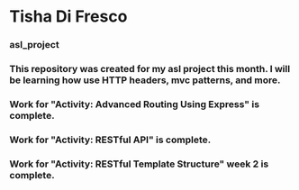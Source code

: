 # Tisha Di Fresco

### asl_project

### This repository was created for my asl project this month. I will be learning how use HTTP headers, mvc patterns, and more.

### Work for "Activity: Advanced Routing Using Express" is complete.

### Work for "Activity: RESTful API" is complete.

### Work for "Activity: RESTful Template Structure" week 2 is complete.
